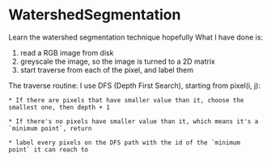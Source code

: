 # WatershedSegmentation
Learn the watershed segmentation technique hopefully
What I have done is:
1. read a RGB image from disk
2. greyscale the image, so the image is turned to a 2D matrix
3. start traverse from each of the pixel, and label them

The traverse routine:
I use DFS (Depth First Search), starting from pixel(i, j):

    * If there are pixels that have smaller value than it, choose the smallest one, then depth + 1

    * If there's no pixels have smaller value than it, which means it's a `minimum point`, return
    
    * label every pixels on the DFS path with the id of the `minimum point` it can reach to